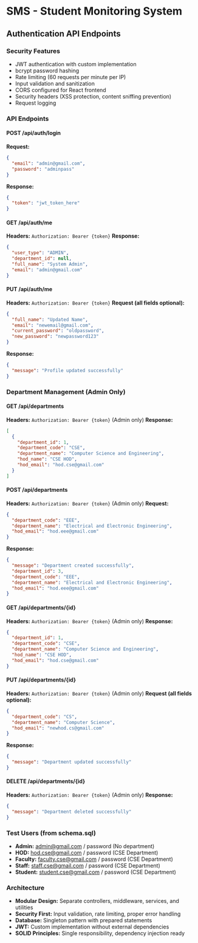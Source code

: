 # SMS - Student Monitoring System

## Authentication API Endpoints

### Security Features

- JWT authentication with custom implementation
- bcrypt password hashing
- Rate limiting (60 requests per minute per IP)
- Input validation and sanitization
- CORS configured for React frontend
- Security headers (XSS protection, content sniffing prevention)
- Request logging

### API Endpoints

#### POST /api/auth/login

**Request:**

```json
{
  "email": "admin@gmail.com",
  "password": "adminpass"
}
```

**Response:**

```json
{
  "token": "jwt_token_here"
}
```

#### GET /api/auth/me

**Headers:** `Authorization: Bearer {token}`
**Response:**

```json
{
  "user_type": "ADMIN",
  "department_id": null,
  "full_name": "System Admin",
  "email": "admin@gmail.com"
}
```

#### PUT /api/auth/me

**Headers:** `Authorization: Bearer {token}`
**Request (all fields optional):**

```json
{
  "full_name": "Updated Name",
  "email": "newemail@gmail.com",
  "current_password": "oldpassword",
  "new_password": "newpassword123"
}
```

**Response:**

```json
{
  "message": "Profile updated successfully"
}
```

### Department Management (Admin Only)

#### GET /api/departments

**Headers:** `Authorization: Bearer {token}` (Admin only)
**Response:**

```json
[
  {
    "department_id": 1,
    "department_code": "CSE",
    "department_name": "Computer Science and Engineering",
    "hod_name": "CSE HOD",
    "hod_email": "hod.cse@gmail.com"
  }
]
```

#### POST /api/departments

**Headers:** `Authorization: Bearer {token}` (Admin only)
**Request:**

```json
{
  "department_code": "EEE",
  "department_name": "Electrical and Electronic Engineering",
  "hod_email": "hod.eee@gmail.com"
}
```

**Response:**

```json
{
  "message": "Department created successfully",
  "department_id": 3,
  "department_code": "EEE",
  "department_name": "Electrical and Electronic Engineering",
  "hod_email": "hod.eee@gmail.com"
}
```

#### GET /api/departments/{id}

**Headers:** `Authorization: Bearer {token}` (Admin only)
**Response:**

```json
{
  "department_id": 1,
  "department_code": "CSE",
  "department_name": "Computer Science and Engineering",
  "hod_name": "CSE HOD",
  "hod_email": "hod.cse@gmail.com"
}
```

#### PUT /api/departments/{id}

**Headers:** `Authorization: Bearer {token}` (Admin only)
**Request (all fields optional):**

```json
{
  "department_code": "CS",
  "department_name": "Computer Science",
  "hod_email": "newhod.cs@gmail.com"
}
```

**Response:**

```json
{
  "message": "Department updated successfully"
}
```

#### DELETE /api/departments/{id}

**Headers:** `Authorization: Bearer {token}` (Admin only)
**Response:**

```json
{
  "message": "Department deleted successfully"
}
```

### Test Users (from schema.sql)

- **Admin:** admin@gmail.com / password (No department)
- **HOD:** hod.cse@gmail.com / password (CSE Department)
- **Faculty:** faculty.cse@gmail.com / password (CSE Department)
- **Staff:** staff.cse@gmail.com / password (CSE Department)
- **Student:** student.cse@gmail.com / password (CSE Department)

### Architecture

- **Modular Design:** Separate controllers, middleware, services, and utilities
- **Security First:** Input validation, rate limiting, proper error handling
- **Database:** Singleton pattern with prepared statements
- **JWT:** Custom implementation without external dependencies
- **SOLID Principles:** Single responsibility, dependency injection ready
